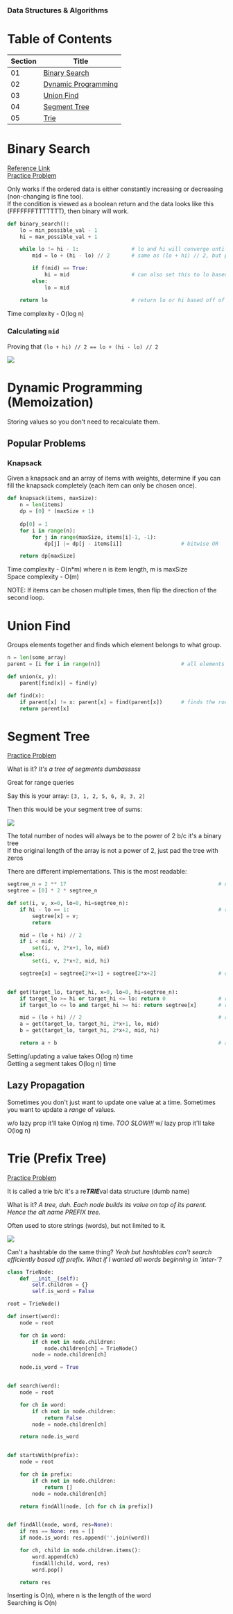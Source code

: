 ### Data Structures & Algorithms

# Table of Contents

| Section | Title |
| ------- | ----- |
| 01 | [Binary Search](#01) |
| 02 | [Dynamic Programming](#02) |
| 03 | [Union Find](#03) |
| 04 | [Segment Tree](#04) |
| 05 | [Trie](#05) |

<a id="01"></a>
# Binary Search

[Reference Link](https://www.topcoder.com/community/competitive-programming/tutorials/binary-search) <br/>
[Practice Problem](https://codeforces.com/edu/course/2/lesson/6/1/practice/contest/283911/problem/A)

Only works if the ordered data is either constantly increasing or decreasing (non-changing is fine too). <br/>
If the condition is viewed as a boolean return and the data looks like this (FFFFFFFTTTTTTT), then binary will work.

```python
def binary_search():
    lo = min_possible_val - 1
    hi = max_possible_val + 1

    while lo != hi - 1:                 # lo and hi will converge until they are next to each other
        mid = lo + (hi - lo) // 2       # same as (lo + hi) // 2, but prevents integer overflow

        if f(mid) == True:
            hi = mid                    # can also set this to lo based off of needs
        else:
            lo = mid

    return lo                           # return lo or hi based off of needs
```

Time complexity - O(log n)

### Calculating `mid`

Proving that `(lo + hi) // 2 == lo + (hi - lo) // 2`

![](../pictures/binsearch-int-overflow.png)

<a id="02"></a>
# Dynamic Programming (Memoization)

Storing values so you don't need to recalculate them.

## Popular Problems

### Knapsack

Given a knapsack and an array of items with weights, determine if you can fill the knapsack completely (each item can only be chosen once).

```python
def knapsack(items, maxSize):
    n = len(items)
    dp = [0] * (maxSize + 1)
    
    dp[0] = 1
    for i in range(n):
        for j in range(maxSize, items[i]-1, -1):
            dp[j] |= dp[j - items[i]]                   # bitwise OR

    return dp[maxSize]
```

Time complexity - O(n\*m) where n is item length, m is maxSize <br/>
Space complexity - O(m)

NOTE: If items can be chosen multiple times, then flip the direction of the second loop.

<a id="03"></a>
# Union Find

Groups elements together and finds which element belongs to what group.

```python
n = len(some_array)
parent = [i for i in range(n)]                          # all elements initially in their own group

def union(x, y):
    parent[find(x)] = find(y)

def find(x):
    if parent[x] != x: parent[x] = find(parent[x])      # finds the root and compresses the branch
    return parent[x]
```

<a id="04"></a>
# Segment Tree

[Practice Problem](https://codeforces.com/edu/course/2/lesson/4/1/practice/contest/273169/problem/A)

What is it? _It's a tree of segments dumbasssss_

Great for range queries

Say this is your array: `[3, 1, 2, 5, 6, 8, 3, 2]`

Then this would be your segment tree of sums:

![](../pictures/seg-tree.png)

The total number of nodes will always be to the power of 2 b/c it's a binary tree <br/>
If the original length of the array is not a power of 2, just pad the tree with zeros

There are different implementations. This is the most readable:

```python
segtree_n = 2 ** 17                                                 # usually this amt of nodes is enough
segtree = [0] * 2 * segtree_n

def set(i, v, x=0, lo=0, hi=segtree_n):
    if hi - lo == 1:                                                # reached the bottom
        segtree[x] = v;
        return

    mid = (lo + hi) // 2
    if i < mid:
        set(i, v, 2*x+1, lo, mid)
    else:
        set(i, v, 2*x+2, mid, hi)

    segtree[x] = segtree[2*x+1] + segtree[2*x+2]                    # operation changes based off needs


def get(target_lo, target_hi, x=0, lo=0, hi=segtree_n):
    if target_lo >= hi or target_hi <= lo: return 0                 # range is out of bounds
    if target_lo <= lo and target_hi >= hi: return segtree[x]       # range is in bounds

    mid = (lo + hi) // 2                                            # range is partially in bounds
    a = get(target_lo, target_hi, 2*x+1, lo, mid)
    b = get(target_lo, target_hi, 2*x+2, mid, hi)

    return a + b                                                    # again, operation changes
```

Setting/updating a value takes O(log n) time <br/>
Getting a segment takes O(log n) time

## Lazy Propagation

Sometimes you don't just want to update one value at a time. Sometimes you want to update a _range_ of values.

w/o lazy prop it'll take O(nlog n) time. _TOO SLOW!!!_ w/ lazy prop it'll take O(log n)

<a id="05"></a>
# Trie (Prefix Tree)

[Practice Problem](https://leetcode.com/problems/implement-trie-prefix-tree/)

It is called a trie b/c it's a re<b><i>TRIE</i></b>val data structure (dumb name)

What is it? _A tree, duh. Each node builds its value on top of its parent. Hence the alt name PREFIX tree._

Often used to store strings (words), but not limited to it.

![](../pictures/trie.png)

Can't a hashtable do the same thing? _Yeah but hashtables can't search efficiently based off prefix. What if I wanted all words beginning in 'inter-'?_

```python
class TrieNode:
    def __init__(self):
        self.children = {}
        self.is_word = False

root = TrieNode()

def insert(word):
    node = root

    for ch in word:
        if ch not in node.children:
            node.children[ch] = TrieNode()
        node = node.children[ch]

    node.is_word = True


def search(word):
    node = root

    for ch in word:
        if ch not in node.children:
            return False
        node = node.children[ch]

    return node.is_word


def startsWith(prefix):
    node = root

    for ch in prefix:
        if ch not in node.children:
            return []
        node = node.children[ch]

    return findAll(node, [ch for ch in prefix])


def findAll(node, word, res=None):
    if res == None: res = []
    if node.is_word: res.append(''.join(word))

    for ch, child in node.children.items():
        word.append(ch)
        findAll(child, word, res)
        word.pop()

    return res
```

Inserting is O(n), where n is the length of the word <br/>
Searching is O(n)
